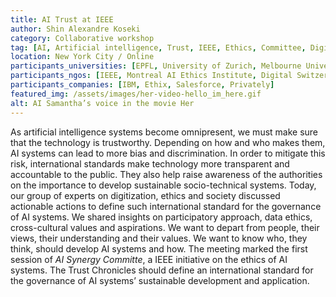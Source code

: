 ```yaml
---
title: AI Trust at IEEE
author: Shin Alexandre Koseki
category: Collaborative workshop
tag: [AI, Artificial intelligence, Trust, IEEE, Ethics, Committee, Digital Humanities, Data Studies, Data Science, Participatory Design, Policy-Making, Standards, Digitization, Cross-cultural values, Innovation]
location: New York City / Online
participants_universities: [EPFL, University of Zurich, Melbourne University, New York University, Georgia Institute of Technology, University of Arizona, University of Waikato, Tsinghua University]
participants_ngos: [IEEE, Montreal AI Ethics Institute, Digital Switzerland, Swiss Digital Initiative]
participants_companies: [IBM, Ethix, Salesforce, Privately]
featured_img: /assets/images/her-video-hello_im_here.gif
alt: AI Samantha’s voice in the movie Her
---
```

As artificial intelligence systems become omnipresent, we must make sure that the technology is trustworthy. Depending on how and who makes them, AI systems can lead to more bias and discrimination. In order to mitigate this risk, international standards make technology more transparent and accountable to the public. They also help raise awareness of the authorities on the importance to develop sustainable socio-technical systems. Today, our group of experts on digitization, ethics and society discussed actionable actions to define such international standard for the governance of AI systems. We shared insights on participatory approach, data ethics, cross-cultural values and aspirations. We want to depart from people, their views, their understanding and their values. We want to know who, they think, should develop AI systems and how. The meeting marked the first session of *AI Synergy Committe*, a IEEE initiative on the ethics of AI systems. The Trust Chronicles should define an international standard for the governance of AI systems’ sustainable development and application.
